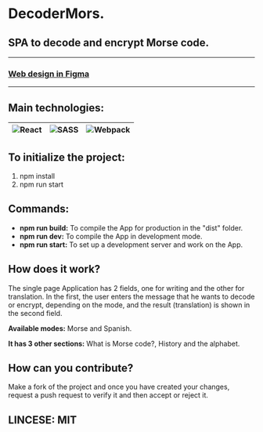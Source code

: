 # DecoderMors.

## SPA to decode and encrypt Morse code.

---

### **[Web design in Figma](https://www.figma.com/file/Us145YLr9xp2XXPv8AW9vq/React---Decoder-Mors.?node-id=0%3A1)**

---

## **Main technologies:**

| ![React](https://www.vectorlogo.zone/logos/reactjs/reactjs-ar21.svg) | ![SASS](https://www.vectorlogo.zone/logos/sass-lang/sass-lang-ar21.svg) | ![Webpack](https://www.vectorlogo.zone/logos/js_webpack/js_webpack-ar21.svg) |
|--|--|--|

## **To initialize the project:**

1. npm install
2. npm run start

## **Commands:**

- **npm run build:** To compile the App for production in the "dist" folder.
- **npm run dev:** To compile the App in development mode.
- **npm run start:** To set up a development server and work on the App.

## **How does it work?**

The single page Application has 2 fields, one for writing and the other for translation. In the first, the user enters the message that he wants to decode or encrypt, depending on the mode, and the result (translation) is shown in the second field.

**Available modes:** Morse and Spanish.

**It has 3 other sections:** What is Morse code?, History and the alphabet.

## **How can you contribute?**

Make a fork of the project and once you have created your changes, request a push request to verify it and then accept or reject it.

## **LINCESE:** MIT
